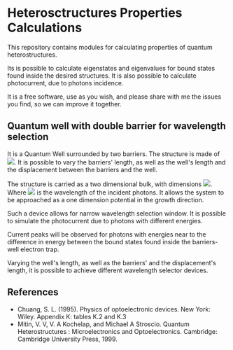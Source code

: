 # Heterosctructures Properties Calculations

This repository contains modules for calculating properties of quantum heterostructures.

Its is possible to calculate eigenstates and eigenvalues for bound states found inside the desired structures. It is also possible to calculate photocurrent, due to photons incidence.

It is a free software, use as you wish, and please share with me the issues you find, so we can improve it together.

## Quantum well with double barrier for wavelength selection

It is a Quantum Well surrounded by two barriers. The structure is made of <img src="https://latex.codecogs.com/gif.latex?Al_{x}Ga_{1-x}As/GaAs" />. It is possible to vary the barriers' length, as well as the well's length and the displacement between the barriers and the well.

The structure is carried as a two dimensional bulk, with dimensions <img src="https://latex.codecogs.com/gif.latex?L_x \sim \lambda_f \ll L_y, L_z" />. Where <img src="https://latex.codecogs.com/gif.latex?\lambda_f" /> is the wavelength of the incident photons. It allows the system to be approached as a one dimension potential in the growth direction.

Such a device allows for narrow wavelength selection window. It is possible to simulate the photocurrent due to photons with different energies.

Current peaks will be observed for photons with energies near to the difference in energy between the bound states found inside the barriers-well electron trap.

Varying the well's length, as well as the barriers' and the displacement's length, it is possible to achieve different wavelength selector devices.

## References

- Chuang, S. L. (1995). Physics of optoelectronic devices. New York: Wiley. Appendix K: tables K.2 and K.3
- Mitin, V. V, V. A Kochelap, and Michael A Stroscio. Quantum Heterostructures : Microelectronics and Optoelectronics. Cambridge: Cambridge University Press, 1999.